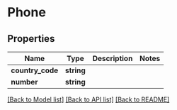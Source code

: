 # Phone

## Properties
Name | Type | Description | Notes
------------ | ------------- | ------------- | -------------
**country_code** | **string** |  | 
**number** | **string** |  | 

[[Back to Model list]](../../README.md#documentation-for-models) [[Back to API list]](../../README.md#documentation-for-api-endpoints) [[Back to README]](../../README.md)

